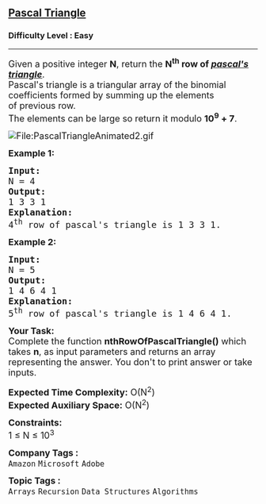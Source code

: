 <h2><a href="https://www.geeksforgeeks.org/problems/pascal-triangle0652/1?page=1&category=Recursion&difficulty=Easy&sortBy=submissions">Pascal Triangle</a></h2><h3>Difficulty Level : Easy</h3><hr><div class="problems_problem_content__Xm_eO"><p><span style="font-size: 18px;">Given a positive integer <strong>N</strong>, return the <strong>N<sup>th</sup> row&nbsp;of <a href="https://en.wikipedia.org/wiki/Pascal%27s_triangle" target="_blank" rel="noopener"><em><span style="text-decoration: underline;">pascal's triangle</span></em></a></strong>.<br>Pascal's triangle is a triangular&nbsp;array of the binomial coefficients&nbsp;formed by summing up the elements of&nbsp;previous row.<br>The elements can be large so return&nbsp;it modulo <strong>10<sup>9</sup> + 7</strong>.<br></span></p>
<p><span style="font-size: 18px;"><img src="https://upload.wikimedia.org/wikipedia/commons/0/0d/PascalTriangleAnimated2.gif" alt="File:PascalTriangleAnimated2.gif" style="filter: invert(0);"></span></p>
<p><span style="font-size: 18px;"><strong>Example 1:</strong></span></p>
<pre><span style="font-size: 18px;"><strong>Input:
</strong>N = 4
<strong>Output:</strong> <br>1 3 3 1
<strong>Explanation:</strong> <br>4<sup>th</sup> row of pascal's triangle is 1 3 3 1.
</span></pre>
<p><span style="font-size: 18px;"><strong>Example 2:</strong></span></p>
<pre><span style="font-size: 18px;"><strong>Input:
</strong>N = 5
<strong>Output:</strong> <br>1 4 6 4 1
<strong>Explanation:</strong>&nbsp;<br>5<sup>th</sup> row of pascal's triangle is 1 4 6 4 1.</span></pre>
<p><span style="font-size: 18px;"><strong>Your Task:</strong><br>Complete the function <strong>nthRowOfPascalTriangle()</strong>&nbsp;which takes <strong>n</strong>, as input parameters and returns an array representing the answer.&nbsp;You don't to print answer or take inputs.</span></p>
<p><span style="font-size: 18px;"><strong>Expected Time Complexity:</strong>&nbsp;O(N<sup>2</sup>)<br><strong>Expected Auxiliary Space:</strong>&nbsp;O(N<sup>2</sup>)</span></p>
<p><span style="font-size: 18px;"><strong>Constraints:</strong><br>1 ≤ N ≤ 10<sup>3</sup></span></p></div><p><span style=font-size:18px><strong>Company Tags : </strong><br><code>Amazon</code>&nbsp;<code>Microsoft</code>&nbsp;<code>Adobe</code>&nbsp;<br><p><span style=font-size:18px><strong>Topic Tags : </strong><br><code>Arrays</code>&nbsp;<code>Recursion</code>&nbsp;<code>Data Structures</code>&nbsp;<code>Algorithms</code>&nbsp;